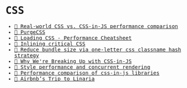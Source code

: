 <samp>

# CSS

- [📝 Real-world CSS vs. CSS-in-JS performance comparison](https://pustelto.com/blog/css-vs-css-in-js-perf/)
- [📝 PurgeCSS](https://purgecss.com)
- [📝 Loading CSS - Performance Cheatsheet](https://imkev.dev/loading-css)
- [📝 Inlining critical CSS](https://imkev.dev/inlining-critical-css)
- [📝 Reduce bundle size via one-letter css classname hash strategy](https://dev.to/denisx/reduce-bundle-size-via-one-letter-css-classname-hash-strategy-10g6)
- [📝 Why We're Breaking Up with CSS-in-JS](https://dev.to/srmagura/why-were-breaking-up-wiht-css-in-js-4g9b)
- [📝 Style performance and concurrent rendering](https://nolanlawson.com/2022/10/22/style-performance-and-concurrent-rendering)
- [📝 Performance comparison of css-in-js libraries](https://github.com/geeky-biz/css-in-js-benchmark)
- [📝 Airbnb’s Trip to Linaria](https://medium.com/airbnb-engineering/airbnbs-trip-to-linaria-dc169230bd12)

</samp>
